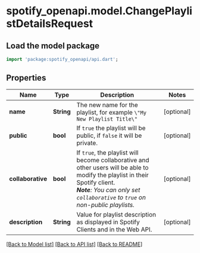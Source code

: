 # spotify_openapi.model.ChangePlaylistDetailsRequest

## Load the model package
```dart
import 'package:spotify_openapi/api.dart';
```

## Properties
Name | Type | Description | Notes
------------ | ------------- | ------------- | -------------
**name** | **String** | The new name for the playlist, for example `\"My New Playlist Title\"`  | [optional] 
**public** | **bool** | If `true` the playlist will be public, if `false` it will be private.  | [optional] 
**collaborative** | **bool** | If `true`, the playlist will become collaborative and other users will be able to modify the playlist in their Spotify client. <br/> _**Note**: You can only set `collaborative` to `true` on non-public playlists._  | [optional] 
**description** | **String** | Value for playlist description as displayed in Spotify Clients and in the Web API.  | [optional] 

[[Back to Model list]](../README.md#documentation-for-models) [[Back to API list]](../README.md#documentation-for-api-endpoints) [[Back to README]](../README.md)


